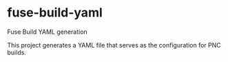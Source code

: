 # fuse-build-yaml
Fuse Build YAML generation

This project generates a YAML file that serves as the configuration for PNC builds.
